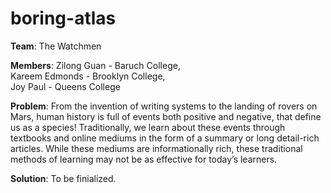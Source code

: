 # boring-atlas

**Team**: The Watchmen

**Members**: Zilong Guan - Baruch College,\
Kareem Edmonds - Brooklyn College,\
Joy Paul - Queens College

**Problem**:
From the invention of writing systems to the landing of rovers on Mars, human history is full of events both positive and negative, that define us as a species! Traditionally, we learn about these events through textbooks and online mediums in the form of a summary or long detail-rich articles. While these mediums are informationally rich, these traditional methods of learning may not be as effective for today’s learners.

**Solution**:
To be finialized.

